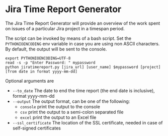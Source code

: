 Jira Time Report Generator
==========================

The Jira Time Report Generator will provide an overview of the work spent on issues of a particular Jira project in a 
timespan period.

The script can be invoked by means of a bash script. Set the `PYTHONIOENCODING` env variable in case you are using non ASCII characters.
By default, the output will be sent to the console.

    export PYTHONIOENCODING=UTF-8  
    read -s -p "Enter Password: " mypassword
    python jiratimereport.py [jira_url] [user_name] $mypassword [project] [from date in format yyyy-mm-dd]

Optional arguments are
- `--to_date` The date to end the time report (the end date is inclusive), format yyyy-mm-dd
- `--output` The output format, can be one of the following:
  - `console` print the output to the console
  - `csv` print the output to a semi-colon separated file
  - `excel` print the output to an Excel file
- `--ssl_certificate` The location of the SSL certificate, needed in case of self-signed certificates